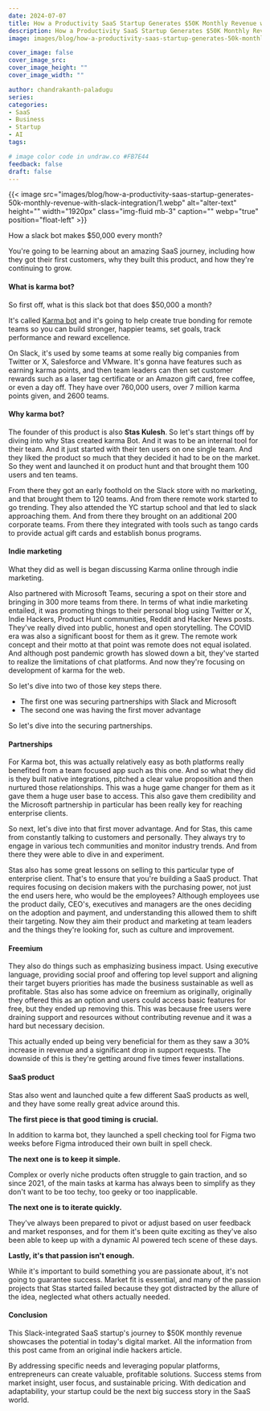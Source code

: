```yaml
---
date: 2024-07-07
title: How a Productivity SaaS Startup Generates $50K Monthly Revenue with Slack Integration
description: How a Productivity SaaS Startup Generates $50K Monthly Revenue with Slack Integration.
image: images/blog/how-a-productivity-saas-startup-generates-50k-monthly-revenue-with-slack-integration/1.webp

cover_image: false
cover_image_src: 
cover_image_height: ""
cover_image_width: ""

author: chandrakanth-paladugu
series: 
categories:
- SaaS
- Business
- Startup
- AI
tags:

# image color code in undraw.co #FB7E44 
feedback: false
draft: false
---
```


{{< image src="images/blog/how-a-productivity-saas-startup-generates-50k-monthly-revenue-with-slack-integration/1.webp" alt="alter-text" height="" width="1920px" class="img-fluid mb-3" caption="" webp="true" position="float-left" >}}

How a slack bot makes $50,000 every month?

You're going to be learning about an amazing SaaS journey, including how they got their first customers, why they built this product, and how they're continuing to grow. 

#### What is karma bot?

So first off, what is this slack bot that does $50,000 a month? 

It's called [Karma bot](https://karmabot.chat/) and it's going to help create true bonding for remote teams so you can build stronger, happier teams, set goals, track performance and reward excellence.

On Slack, it's used by some teams at some really big companies from Twitter or X, Salesforce and VMware. It's gonna have features such as earning karma points, and then team leaders can then set customer rewards such as a laser tag certificate or an Amazon gift card, free coffee, or even a day off. They have over 760,000 users, over 7 million karma points given, and 2600 teams.

#### Why karma bot?
The founder of this product is also **Stas Kulesh**. So let's start things off by diving into why Stas created karma Bot. And it was to be an internal tool for their team. And it just started with their ten users on one single team. And they liked the product so much that they decided it had to be on the market. So they went and launched it on product hunt and that brought them 100 users and ten teams.

From there they got an early foothold on the Slack store with no marketing, and that brought them to 120 teams. And from there remote work started to go trending. They also attended the YC startup school and that led to slack approaching them. And from there they brought on an additional 200 corporate teams. From there they integrated with tools such as tango cards to provide actual gift cards and establish bonus programs. 

#### Indie marketing
What they did as well is began discussing Karma online through indie marketing.

Also partnered with Microsoft Teams, securing a spot on their store and bringing in 300 more teams from there. In terms of what indie marketing entailed, it was promoting things to their personal blog using Twitter or X, Indie Hackers, Product Hunt communities, Reddit and Hacker News posts. They've really dived into public, honest and open storytelling. The COVID era was also a significant boost for them as it grew. The remote work concept and their motto at that point was remote does not equal isolated. And although post pandemic growth has slowed down a bit, they've started to realize the limitations of chat platforms. And now they're focusing on development of karma for the web. 

So let's dive into two of those key steps there.

- The first one was securing partnerships with Slack and Microsoft
- The second one was having the first mover advantage

So let's dive into the securing partnerships. 

#### Partnerships
For Karma bot, this was actually relatively easy as both platforms really benefited from a team focused app such as this one. And so what they did is they built native integrations, pitched a clear value proposition and then nurtured those relationships. This was a huge game changer for them as it gave them a huge user base to access. This also gave them credibility and the Microsoft partnership in particular has been really key for reaching enterprise clients.

So next, let's dive into that first mover advantage. And for Stas, this came from constantly talking to customers and personally. They always try to engage in various tech communities and monitor industry trends. And from there they were able to dive in and experiment. 

Stas also has some great lessons on selling to this particular type of enterprise client. That's to ensure that you're building a SaaS product. That requires focusing on decision makers with the purchasing power, not just the end users here, who would be the employees? Although employees use the product daily, CEO's, executives and managers are the ones deciding on the adoption and payment, and understanding this allowed them to shift their targeting. Now they aim their product and marketing at team leaders and the things they're looking for, such as culture and improvement. 

#### Freemium
They also do things such as emphasizing business impact. Using executive language, providing social proof and offering top level support and aligning their target buyers priorities has made the business sustainable as well as profitable. Stas also has some advice on freemium as originally, originally they offered this as an option and users could access basic features for free, but they ended up removing this. This was because free users were draining support and resources without contributing revenue and it was a hard but necessary decision.

This actually ended up being very beneficial for them as they saw a 30% increase in revenue and a significant drop in support requests. The downside of this is they're getting around five times fewer installations. 

#### SaaS product
Stas also went and launched quite a few different SaaS products as well, and they have some really great advice around this. 

**The first piece is that good timing is crucial.** 

In addition to karma bot, they launched a spell checking tool for Figma two weeks before Figma introduced their own built in spell check. 

**The next one is to keep it simple.**

Complex or overly niche products often struggle to gain traction, and so since 2021, of the main tasks at karma has always been to simplify as they don't want to be too techy, too geeky or too inapplicable. 

**The next one is to iterate quickly.** 

They've always been prepared to pivot or adjust based on user feedback and market responses, and for them it's been quite exciting as they've also been able to keep up with a dynamic AI powered tech scene of these days.

**Lastly, it's that passion isn't enough.** 

While it's important to build something you are passionate about, it's not going to guarantee success. Market fit is essential, and many of the passion projects that Stas started failed because they got distracted by the allure of the idea, neglected what others actually needed.

#### Conclusion
This Slack-integrated SaaS startup's journey to $50K monthly revenue showcases the potential in today's digital market. All the information from this post came from an original indie hackers article.

By addressing specific needs and leveraging popular platforms, entrepreneurs can create valuable, profitable solutions. Success stems from market insight, user focus, and sustainable pricing. With dedication and adaptability, your startup could be the next big success story in the SaaS world.
